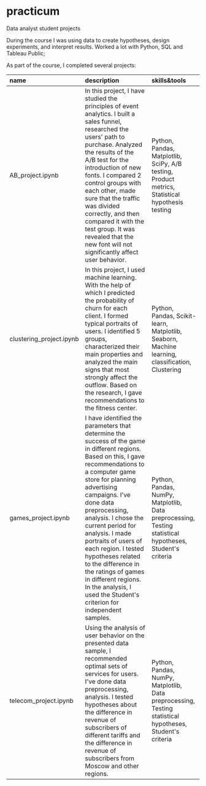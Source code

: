 # practicum
Data analyst student projects

During the course I was using data to create hypotheses, design experiments, and interpret results. Worked a lot with Python, SQL and Tableau Public;

As part of the course, I completed several projects:

| name | description | skills&tools |
| :-------------------- | :-------------------- |:--------------------|
| AB_project.ipynb | In this project, I have studied the principles of event analytics. I built a sales funnel, researched the users' path to purchase. Analyzed the results of the A/B test for the introduction of new fonts. I compared 2 control groups with each other, made sure that the traffic was divided correctly, and then compared it with the test group. It was revealed that the new font will not significantly affect user behavior. | Python, Pandas, Matplotlib, SciPy, A/B testing, Product metrics, Statistical hypothesis testing |
| clustering_project.ipynb | In this project, I used machine learning. With the help of which I predicted the probability of churn for each client. I formed typical portraits of users. I identified 5 groups, characterized their main properties and analyzed the main signs that most strongly affect the outflow. Based on the research, I gave recommendations to the fitness center. | Python, Pandas, Scikit-learn, Matplotlib, Seaborn, Machine learning, classification, Clustering |
| games_project.ipynb| I have identified the parameters that determine the success of the game in different regions. Based on this, I gave recommendations to a computer game store for planning advertising campaigns. I've done data preprocessing, analysis. I chose the current period for analysis. I made portraits of users of each region. I tested hypotheses related to the difference in the ratings of games in different regions. In the analysis, I used the Student's criterion for independent samples. | Python, Pandas, NumPy, Matplotlib, Data preprocessing, Testing statistical hypotheses, Student's criteria |
| telecom_project.ipynb | Using the analysis of user behavior on the presented data sample, I recommended optimal sets of services for users. I've done data preprocessing, analysis. I tested hypotheses about the difference in revenue of subscribers of different tariffs and the difference in revenue of subscribers from Moscow and other regions. | Python, Pandas, NumPy, Matplotlib, Data preprocessing, Testing statistical hypotheses, Student's criteria |


